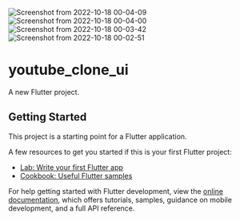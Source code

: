 ![Screenshot from 2022-10-18 00-04-09](https://user-images.githubusercontent.com/108852286/196256291-7d2d6d43-2eda-428e-a853-37dd3c8060fd.png)
![Screenshot from 2022-10-18 00-04-00](https://user-images.githubusercontent.com/108852286/196256299-522e84ea-101c-407d-8407-30975a953d7c.png)
![Screenshot from 2022-10-18 00-03-42](https://user-images.githubusercontent.com/108852286/196256309-f2829d6c-8b9e-4082-8e32-c26543b2a322.png)
![Screenshot from 2022-10-18 00-02-51](https://user-images.githubusercontent.com/108852286/196256312-d763bb11-47d7-484c-b52c-2ddcb01a94d5.png)
# youtube_clone_ui

A new Flutter project.

## Getting Started

This project is a starting point for a Flutter application.

A few resources to get you started if this is your first Flutter project:

- [Lab: Write your first Flutter app](https://docs.flutter.dev/get-started/codelab)
- [Cookbook: Useful Flutter samples](https://docs.flutter.dev/cookbook)

For help getting started with Flutter development, view the
[online documentation](https://docs.flutter.dev/), which offers tutorials,
samples, guidance on mobile development, and a full API reference.
